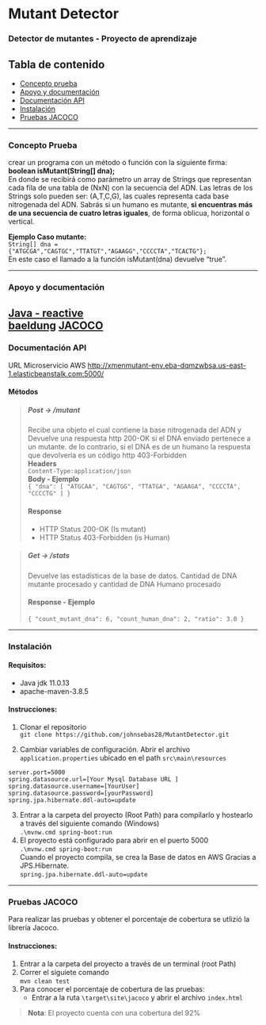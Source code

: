 # Mutant Detector
### Detector de mutantes - Proyecto de aprendizaje

## Tabla de contenido
- [Concepto prueba](###Concepto-Prueba)
- [Apoyo y documentación](###Apoyo-y-documentación)
- [Documentación API](###Documentación-API)
- [Instalación](###Instalación)
- [Pruebas JACOCO](###Pruebas-JACOCO)

---

### Concepto Prueba
crear un programa con un método o función con la siguiente firma:<br>
**boolean isMutant(String[] dna);**<br>
En donde se recibirá como parámetro un array de Strings que representan cada fila de una tabla
de (NxN) con la secuencia del ADN. Las letras de los Strings solo pueden ser: (A,T,C,G), las
cuales representa cada base nitrogenada del ADN.
Sabrás si un humano es mutante, **si encuentras más de una secuencia de cuatro letras
iguales**, de forma oblicua, horizontal o vertical.<br>

**Ejemplo Caso mutante:** <br>
`String[] dna = {"ATGCGA","CAGTGC","TTATGT","AGAAGG","CCCCTA","TCACTG"};` <br>
En este caso el llamado a la función isMutant(dna) devuelve “true”.

---

### Apoyo y documentación
[Java - reactive](https://www.youtube.com/watch?v=i0lJZeLdAi8&ab_channel=miw-upm) <br>
[baeldung](https://www.baeldung.com/)
[JACOCO](https://github.com/jacoco/jacoco)
---

### Documentación API
URL Microservicio AWS
http://xmenmutant-env.eba-dqmzwbsa.us-east-1.elasticbeanstalk.com:5000/

#### Métodos
> ##### Post -> /mutant
> Recibe una objeto el cual contiene la base nitrogenada del ADN y Devuelve una respuesta http 200-OK si el DNA enviado pertenece a un mutante. de lo contrario, si el DNA es de un humano la respuesta que devolvería es un código http 403-Forbidden <br>
> **Headers** <br>
> `Content-Type:application/json` <br>
> **Body - Ejemplo** <br>
> `{
    "dna": [
        "ATGCAA",
        "CAGTGG",
        "TTATGA",
        "AGAAGA",
        "CCCCTA",
        "CCCCTG"
    ]
}`<br>
> #### Response
> - HTTP Status 200-OK (Is mutant)
> - HTTP Status 403-Forbidden (is Human)

> ##### Get -> /stats
> Devuelve las estadísticas de la base de datos. Cantidad de DNA mutante procesado y cantidad de DNA Humano procesado <br>
> #### Response - Ejemplo
>  `{
    "count_mutant_dna": 6,
    "count_human_dna": 2,
    "ratio": 3.0
} `

---

### Instalación
#### Requisitos:
- Java jdk 11.0.13
- apache-maven-3.8.5

#### Instrucciones:
1. Clonar el repositorio <br>
`git clone https://github.com/johnsebas28/MutantDetector.git`

2. Cambiar variables de configuración. Abrir el archivo `application.properties` ubicado en el path `src\main\resources` <br>

<pre><code>server.port=5000
spring.datasource.url=[Your Mysql Database URL ]
spring.datasource.username=[YourUser]
spring.datasource.password=[yourPassword]
spring.jpa.hibernate.ddl-auto=update</code></pre>

3. Entrar a la carpeta del proyecto (Root Path) para compilarlo y hostearlo a través del siguiente comando (Windows)<br>
`.\mvnw.cmd spring-boot:run` 
4. El proyecto está configurado para abrir en el puerto 5000<br>
`.\mvnw.cmd spring-boot:run` <br>
Cuando el proyecto compila, se crea la Base de datos en AWS Gracias a JPS.Hibernate. <br>
`spring.jpa.hibernate.ddl-auto=update`

---

### Pruebas JACOCO
Para realizar las pruebas y obtener el porcentaje de cobertura se utlizió la librería Jacoco.

#### Instrucciones:
1. Entrar a la carpeta del proyecto a través de un terminal (root Path)
2. Correr el siguiete comando <br>
   `mvn clean test` <br>
3. Para conocer el porcentaje de cobertura de las pruebas:
    - Entrar a la ruta `\target\site\jacoco` y abrir el archivo `index.html`
> **Nota**: El proyecto cuenta con una cobertura del 92%
